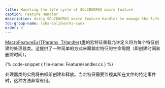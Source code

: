 ```yaml
---
title: Handling the life cycle of SOLIDWORKS macro feature
caption: Feature Handler
description: Using SOLIDWORKS macro feature handler to manage the life cycle of the macro feature in SwEx.MacroFeature framework
toc-group-name: labs-solidworks-swex
order: 4
---
```

[MacroFeatureEx{TParams, THandler}类](https://docs.codestack.net/swex/macro-feature/html/T_CodeStack_SwEx_MacroFeature_MacroFeatureEx_2.htm)的宏特征重载允许定义将为每个特征创建的处理器类。这提供了一种简单的方式来跟踪宏特征的生命周期（即创建时间和删除时间）。

{% code-snippet { file-name: FeatureHandler.cs } %}

处理器类的实例将由框架创建和释放。当宏特征需要监视其所在文件的特定事件时，这种方法非常有用。